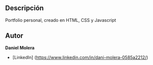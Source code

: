 ## Descripción
Portfolio personal, creado en HTML, CSS y Javascript

## Autor
**Daniel Molera**

- [LinkedIn] (https://www.linkedin.com/in/dani-molera-0585a2212/)
